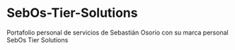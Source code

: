 # SebOs-Tier-Solutions
Portafolio personal de servicios de Sebastián Osorio con su marca personal SebOs Tier Solutions
